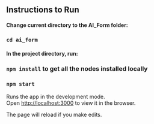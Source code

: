 

## Instructions to Run

#### Change current directory to the AI_Form folder:

### `cd ai_form`

#### In the project directory, run:

### `npm install` to get all the nodes installed locally  

### `npm start`

Runs the app in the development mode.<br />
Open [http://localhost:3000](http://localhost:3000) to view it in the browser.

The page will reload if you make edits.
